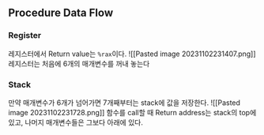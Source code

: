 ## Procedure Data Flow
### Register
레지스터에서 Return value는 `%rax`이다.
![[Pasted image 20231102231407.png]]
레지스터는 처음에 6개의 매개변수를 꺼내 놓는다
### Stack
만약 매개변수가 6개가 넘어가면 7개째부터는 stack에 값을 저장한다.
![[Pasted image 20231102231728.png]]
함수를 call할 때 Return address는 stack의 top에 있고, 나머지 매개변수들은 그보다 아래에 있다.

